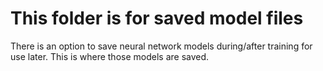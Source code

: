 # This folder is for saved model files
There is an option to save neural network models during/after training for use later. This is where those models are saved.